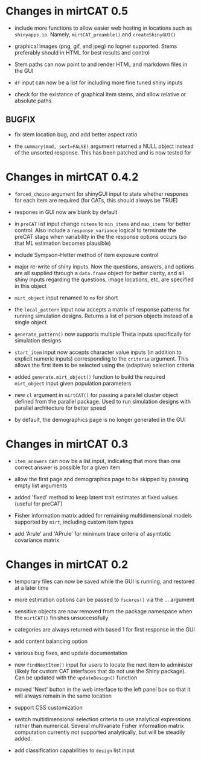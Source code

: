 # Changes in mirtCAT 0.5

- include more functions to allow easier web hosting in locations such as `shinyapps.io`. Namely,
  `mirtCAT_preamble()` and `createShinyGUI()`

- graphical images (png, gif, and jpeg) no logner supported. Stems preferably should in HTML 
  for best results and control

- Stem paths can now point to and render HTML and markdown files in the GUI

- `df` input can now be a list for including more fine tuned shiny inputs

- check for the existance of graphical item stems, and allow relative or absolute paths

## BUGFIX

- fix stem location bug, and add better aspect ratio

- the `summary(mod, sort=FALSE)` argument returned a NULL object instead of the unsorted response.
  This has been patched and is now tested for

# Changes in mirtCAT 0.4.2

- `forced_choice` argument for shinyGUI input to state whether respones for each item are 
  required (for CATs, this should always be TRUE)

- respones in GUI now are blank by default

- in `preCAT` list input change `nitems` to `min_items` and `max_items` for better control. Also 
  include a `response_variance` logical to terminate the preCAT stage when variability in the 
  the response options occurs (so that ML estimation becomes plausible)

- include Sympson-Hetter method of item exposure control

- major re-write of shiny inputs. Now the questions, answers, and options are all supplied through
  a `data.frame` object for better clarity, and all shiny inputs regarding the questions, image 
  locations, etc, are specified in this object
  
- `mirt_object` input renamed to `mo` for short

- the `local_pattern` input now accepts a matrix of response patterns for running simulation 
  designs. Returns a list of person objects instead of a single object
  
- `generate_pattern()` now supports multiple Theta inputs specifically for simulation designs

- `start_item` input now accepts character value inputs (in addition to explicit numeric inputs)
  corresponding to the `criteria` argument. This allows the first item to be selected using the 
  (adaptive) selection criteria

- added `generate.mirt_object()` function to build the required `mirt_object` input given
  population parameters
  
- new `cl` argument in `mirtCAT()` for passing a parallel cluster object defined from the 
  parallel package. Used to run simulation designs with parallel architecture for better speed
  
- by default, the demographics page is no longer generated in the GUI  

# Changes in mirtCAT 0.3

- `item_answers` can now be a list input, indicating that more than one correct answer is
  possible for a given item

- allow the first page and demographics page to be skipped by passing empty list arguments 

- added 'fixed' method to keep latent trait estimates at fixed values (useful for preCAT)

- Fisher information matrix added for remaining multidimensional models supported by `mirt`,
  including custom item types

- add 'Arule' and 'APrule' for minimum trace criteria of asymtotic covariance matrix

# Changes in mirtCAT 0.2

- temporary files can now be saved while the GUI is running, and restored at a later time

- more estimation options can be passed to `fscores()` via the ... argument

- sensitive objects are now removed from the package namespace when the `mirtCAT()` finishes 
  unsuccessfully 

- categories are always returned with based 1 for first response in the GUI

- add content balancing option

- various bug fixes, and update documentation

- new `findNextItem()` input for users to locate the next item to administer (likely for custom
  CAT interfaces that do not use the Shiny package). Can be updated with the `updateDesign()` 
  function
  
- moved 'Next' button in the web interface to the left panel box so that it will always remain in 
  the same location
  
- support CSS customization

- switch multidimensional selection criteria to use analytical expressions rather than numerical.
  Several multivariate Fisher information matrix computation currently not supported analytically,
  but will be steadily added.
  
- add classification capabilities to `design` list input